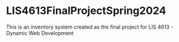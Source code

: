 # LIS4613FinalProjectSpring2024
 This is an inventory system created as the final project for LIS 4613 - Dynamic Web Development
